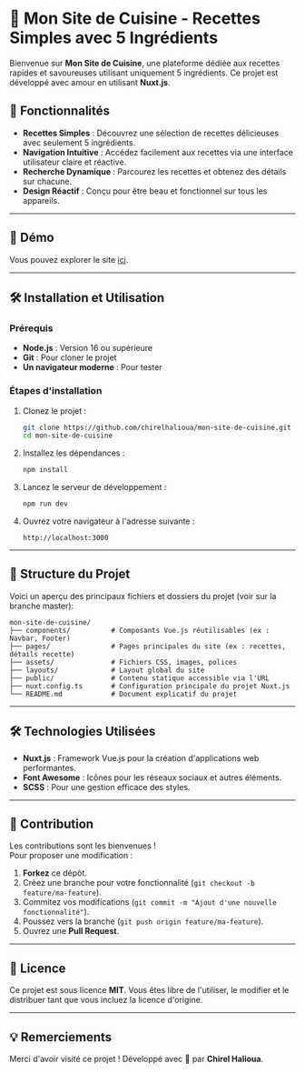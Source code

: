 # 🍴 Mon Site de Cuisine - Recettes Simples avec 5 Ingrédients

Bienvenue sur **Mon Site de Cuisine**, une plateforme dédiée aux recettes rapides et savoureuses utilisant uniquement 5 ingrédients. Ce projet est développé avec amour en utilisant **Nuxt.js**.

## 🌟 Fonctionnalités

- **Recettes Simples** : Découvrez une sélection de recettes délicieuses avec seulement 5 ingrédients.
- **Navigation Intuitive** : Accédez facilement aux recettes via une interface utilisateur claire et réactive.
- **Recherche Dynamique** : Parcourez les recettes et obtenez des détails sur chacune.
- **Design Réactif** : Conçu pour être beau et fonctionnel sur tous les appareils.

---

## 🚀 Démo

Vous pouvez explorer le site [ici](https://github.com/chirelhalioua/mon-site-de-cuisine).

---

## 🛠️ Installation et Utilisation

### Prérequis

- **Node.js** : Version 16 ou supérieure
- **Git** : Pour cloner le projet
- **Un navigateur moderne** : Pour tester

### Étapes d'installation

1. Clonez le projet :
   ```bash
   git clone https://github.com/chirelhalioua/mon-site-de-cuisine.git
   cd mon-site-de-cuisine
   ```

2. Installez les dépendances :
   ```bash
   npm install
   ```

3. Lancez le serveur de développement :
   ```bash
   npm run dev
   ```

4. Ouvrez votre navigateur à l'adresse suivante :  
   ```
   http://localhost:3000
   ```

---

## 📂 Structure du Projet

Voici un aperçu des principaux fichiers et dossiers du projet (voir sur la branche master):

```
mon-site-de-cuisine/
├── components/          # Composants Vue.js réutilisables (ex : Navbar, Footer)
├── pages/               # Pages principales du site (ex : recettes, détails recette)
├── assets/              # Fichiers CSS, images, polices
├── layouts/             # Layout global du site
├── public/              # Contenu statique accessible via l'URL
├── nuxt.config.ts       # Configuration principale du projet Nuxt.js
└── README.md            # Document explicatif du projet
```

---

## 🛠️ Technologies Utilisées

- **Nuxt.js** : Framework Vue.js pour la création d'applications web performantes.
- **Font Awesome** : Icônes pour les réseaux sociaux et autres éléments.
- **SCSS** : Pour une gestion efficace des styles.

---

## 🤝 Contribution

Les contributions sont les bienvenues !  
Pour proposer une modification :

1. **Forkez** ce dépôt.
2. Créez une branche pour votre fonctionnalité (`git checkout -b feature/ma-feature`).
3. Commitez vos modifications (`git commit -m "Ajout d'une nouvelle fonctionnalité"`).
4. Poussez vers la branche (`git push origin feature/ma-feature`).
5. Ouvrez une **Pull Request**.

---

## 📝 Licence

Ce projet est sous licence **MIT**. Vous êtes libre de l'utiliser, le modifier et le distribuer tant que vous incluez la licence d'origine.

---

## 💡 Remerciements

Merci d'avoir visité ce projet ! Développé avec 💚 par **Chirel Halioua**.
